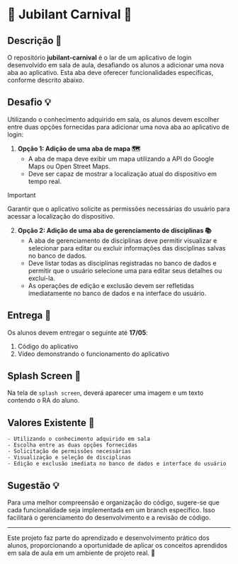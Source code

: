 # 🎉 Jubilant Carnival 🎪

## Descrição 📝

O repositório **jubilant-carnival** é o lar de um aplicativo de login desenvolvido em sala de aula, desafiando os alunos a adicionar uma nova aba ao aplicativo. Esta aba deve oferecer funcionalidades específicas, conforme descrito abaixo.

## Desafio 💡

Utilizando o conhecimento adquirido em sala, os alunos devem escolher entre duas opções fornecidas para adicionar uma nova aba ao aplicativo de login:

1. **Opção 1: Adição de uma aba de mapa 🗺️**
   - A aba de mapa deve exibir um mapa utilizando a API do Google Maps ou Open Street Maps.
   - Deve ser capaz de mostrar a localização atual do dispositivo em tempo real.
     
> [!IMPORTANT]
> Garantir que o aplicativo solicite as permissões necessárias do usuário para acessar a localização do dispositivo.

2. **Opção 2: Adição de uma aba de gerenciamento de disciplinas 📚**
   - A aba de gerenciamento de disciplinas deve permitir visualizar e selecionar para editar ou excluir informações das disciplinas salvas no banco de dados.
   - Deve listar todas as disciplinas registradas no banco de dados e permitir que o usuário selecione uma para editar seus detalhes ou excluí-la.
   - As operações de edição e exclusão devem ser refletidas imediatamente no banco de dados e na interface do usuário.

## Entrega 🚚

Os alunos devem entregar o seguinte até **17/05**:

1. Código do aplicativo
2. Vídeo demonstrando o funcionamento do aplicativo

## Splash Screen 🌟

Na tela de `splash screen`, deverá aparecer uma imagem e um texto contendo o RA do aluno.

## Valores Existente 📜

```plaintext
- Utilizando o conhecimento adquirido em sala
- Escolha entre as duas opções fornecidas
- Solicitação de permissões necessárias
- Visualização e seleção de disciplinas
- Edição e exclusão imediata no banco de dados e interface do usuário
```

## Sugestão 💡

Para uma melhor compreensão e organização do código, sugere-se que cada funcionalidade seja implementada em um branch específico. Isso facilitará o gerenciamento do desenvolvimento e a revisão de código.

---

Este projeto faz parte do aprendizado e desenvolvimento prático dos alunos, proporcionando a oportunidade de aplicar os conceitos aprendidos em sala de aula em um ambiente de projeto real. 🚀
